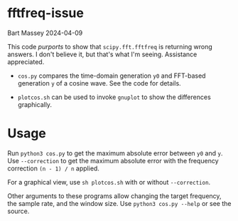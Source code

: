 # fftfreq-issue
Bart Massey 2024-04-09

This code *purports* to show that `scipy.fft.fftfreq` is
returning wrong answers. I don't believe it, but that's what
I'm seeing. Assistance appreciated.

* `cos.py` compares the time-domain generation `y0` and
  FFT-based generation `y` of a cosine wave. See the code
  for details.

* `plotcos.sh` can be used to invoke `gnuplot` to show the
  differences graphically.

# Usage

Run `python3 cos.py` to get the maximum absolute error
between `y0` and `y`. Use `--correction` to get the maximum
absolute error with the frequency correction `(n - 1) / n`
applied.

For a graphical view, use `sh plotcos.sh` with or without
`--correction`.

Other arguments to these programs allow changing the target
frequency, the sample rate, and the window size. Use
`python3 cos.py --help` or see the source.

